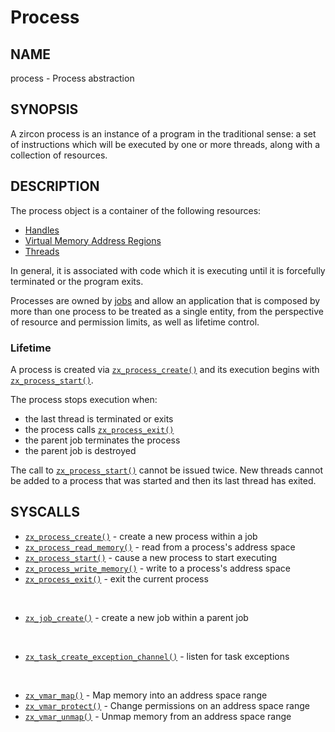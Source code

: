 # Process

## NAME

process - Process abstraction

## SYNOPSIS

A zircon process is an instance of a program in the traditional
sense: a set of instructions which will be executed by one or more
threads, along with a collection of resources.

## DESCRIPTION

The process object is a container of the following resources:

+ [Handles](../handles.md)
+ [Virtual Memory Address Regions](vm_address_region.md)
+ [Threads](thread.md)

In general, it is associated with code which it is executing until it is
forcefully terminated or the program exits.

Processes are owned by [jobs](job.md) and allow an application that is
composed by more than one process to be treated as a single entity, from the
perspective of resource and permission limits, as well as lifetime control.

### Lifetime
A process is created via [`zx_process_create()`] and its execution begins with
[`zx_process_start()`].

The process stops execution when:

+ the last thread is terminated or exits
+ the process calls [`zx_process_exit()`]
+ the parent job terminates the process
+ the parent job is destroyed

The call to [`zx_process_start()`] cannot be issued twice. New threads cannot
be added to a process that was started and then its last thread has exited.

## SYSCALLS

 - [`zx_process_create()`] - create a new process within a job
 - [`zx_process_read_memory()`] - read from a process's address space
 - [`zx_process_start()`] - cause a new process to start executing
 - [`zx_process_write_memory()`] - write to a process's address space
 - [`zx_process_exit()`] - exit the current process

<br>

 - [`zx_job_create()`] - create a new job within a parent job

<br>

 - [`zx_task_create_exception_channel()`] - listen for task exceptions

<br>

 - [`zx_vmar_map()`] - Map memory into an address space range
 - [`zx_vmar_protect()`] - Change permissions on an address space range
 - [`zx_vmar_unmap()`] - Unmap memory from an address space range

[`zx_job_create()`]: ../syscalls/job_create.md
[`zx_process_create()`]: ../syscalls/process_create.md
[`zx_process_exit()`]: ../syscalls/process_exit.md
[`zx_process_read_memory()`]: ../syscalls/process_read_memory.md
[`zx_process_start()`]: ../syscalls/process_start.md
[`zx_process_write_memory()`]: ../syscalls/process_write_memory.md
[`zx_task_create_exception_channel()`]: ../syscalls/task_create_exception_channel.md
[`zx_vmar_map()`]: ../syscalls/vmar_map.md
[`zx_vmar_protect()`]: ../syscalls/vmar_protect.md
[`zx_vmar_unmap()`]: ../syscalls/vmar_unmap.md

